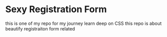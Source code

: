 # Sexy Registration Form

this is one of my repo for my journey learn deep on CSS
this repo is about beautify registraiton form related
